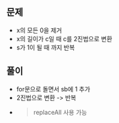 ## 문제
- x의 모든 0을 제거
- x의 길이가 c일 때 c를 2진법으로 변환
- s가 1이 될 때 까지 반복

## 풀이
- for문으로 돌면서 sb에 1 추가
- 2진법으로 변환 -> 반복
- > replaceAll 사용 가능
